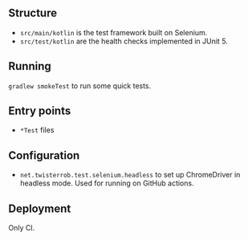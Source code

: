 ## Structure
 * `src/main/kotlin` is the test framework built on Selenium.
 * `src/test/kotlin` are the health checks implemented in JUnit 5.

## Running

`gradlew smokeTest` to run some quick tests.

## Entry points

 * `*Test` files

## Configuration
 
 * `net.twisterrob.test.selenium.headless` to set up ChromeDriver in headless mode. Used for running on GitHub actions.

## Deployment

Only CI.
